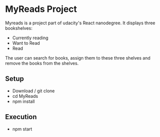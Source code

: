 # MyReads Project

Myreads is a project part of udacity's React nanodegree.
It displays three bookshelves:
- Currently reading
- Want to Read
- Read

The user can search for books, assign them to these three shelves and remove the books from the shelves.

## Setup
- Download / git clone
- cd MyReads
- npm install

## Execution
- npm start
